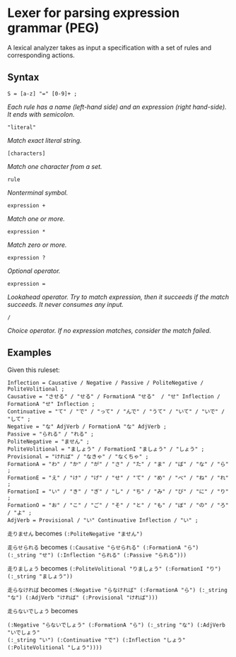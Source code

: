 # Lexer for parsing expression grammar (PEG)

A lexical analyzer takes as input a specification with a set of rules and corresponding actions.

## Syntax

`S = [a-z] "=" [0-9]+ ;`

*Each rule has a name (left-hand side) and an expression (right hand-side). It ends with semicolon.*

`"literal"`

*Match exact literal string.*

`[characters]`

*Match one character from a set.*

`rule`

*Nonterminal symbol.*

`expression +`

*Match one or more.*

`expression *`

*Match zero or more.*

`expression ?`

*Optional operator.*

`expression =`

*Lookahead operator. Try to match expression, then it succeeds if the match succeeds. It never consumes any input.*

`/`

*Choice operator. If no expression matches, consider the match failed.*

## Examples

Given this ruleset:

```
Inflection = Causative / Negative / Passive / PoliteNegative / PoliteVolitional ;
Causative = "させる" / "せる" / FormationA "せる"  / "せ" Inflection / FormationA "せ" Inflection ;
Continuative = "て" / "で" / "って" / "んで" / "うて" / "いて" / "いで" / "して" ;
Negative = "な" AdjVerb / FormationA "な" AdjVerb ;
Passive = "られる" / "れる" ;
PoliteNegative = "ません" ;
PoliteVolitional = "ましょう" / FormationI "ましょう" / "しょう" ;
Provisional = "ければ" / "なきゃ" / "なくちゃ" ;
FormationA = "わ" / "か" / "が" / "さ" / "た" / "ま" / "ば" / "な" / "ら" ;
FormationE = "え" / "け" / "げ" / "せ" / "て" / "め" / "べ" / "ね" / "れ" ;
FormationI = "い" / "き" / "ぎ" / "し" / "ち" / "み" / "び" / "に" / "り" ;
FormationO = "お" / "こ" / "ご" / "そ" / "と" / "も" / "ぼ" / "の" / "ろ" / "よ" ;
AdjVerb = Provisional / "い" Continuative Inflection / "い" ;
```

`走りません` becomes `(:PoliteNegative "ません")`

`走らせられる` becomes `(:Causative "らせられる" (:FormationA "ら") (:_string "せ") (:Inflection "られる" (:Passive "られる")))`

`走りましょう` becomes `(:PoliteVolitional "りましょう" (:FormationI "り") (:_string "ましょう"))`

`走らなければ` becomes `(:Negative "らなければ" (:FormationA "ら") (:_string "な") (:AdjVerb "ければ" (:Provisional "ければ")))`

`走らないでしょう` becomes
```
(:Negative "らないでしょう" (:FormationA "ら") (:_string "な") (:AdjVerb "いでしょう"
(:_string "い") (:Continuative "で") (:Inflection "しょう" (:PoliteVolitional "しょう"))))
```